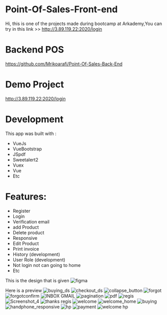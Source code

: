 # Point-Of-Sales-Front-end

Hi, this is one of the projects made during bootcamp at Arkademy,You can try in this link >> http://3.89.119.22:2020/login

# Backend POS
https://github.com/Mrikoarafi/Point-Of-Sales-Back-End

# Demo Project
http://3.89.119.22:2020/login

# Development
This app was built with :
- VueJs
- VueBootstrap
- JSpdf
- Sweetalert2
- Vuex
- Vue 
- Etc

# Features:
- Register
- Login
- Verification email
- add Product
- Delete product
- Responsive
- Edit Product 
- Print invoice 
- History (development)
- User Role (development)
- Not login not can going to home
- Etc

This is the design that is given
![figma](https://user-images.githubusercontent.com/50771883/97802339-5d7a9c80-1c75-11eb-991a-39f97542cfb0.jpg)

Here is a preview
![buying_ds](https://user-images.githubusercontent.com/50771883/97802342-623f5080-1c75-11eb-89c8-d7093ba2ac8c.jpg)
![checkout_ds](https://user-images.githubusercontent.com/50771883/97802343-62d7e700-1c75-11eb-8d56-576a1beef576.jpg)
![collapse_button](https://user-images.githubusercontent.com/50771883/97802344-64091400-1c75-11eb-9ffd-ddf4fa39a24a.jpg)
![forgot](https://user-images.githubusercontent.com/50771883/97802346-64a1aa80-1c75-11eb-8fdb-77078bcb02f1.jpg)
![forgotconfirm](https://user-images.githubusercontent.com/50771883/97802347-653a4100-1c75-11eb-88f0-f020adfe96e1.jpg)
![INBOX GMAIL](https://user-images.githubusercontent.com/50771883/97802351-67040480-1c75-11eb-8186-16f992a5d148.jpg)
![pagination](https://user-images.githubusercontent.com/50771883/97802353-679c9b00-1c75-11eb-9478-ff979d9d5f57.jpg)
![pdf](https://user-images.githubusercontent.com/50771883/97802356-68cdc800-1c75-11eb-9011-a4113f618bc1.jpg)
![regis](https://user-images.githubusercontent.com/50771883/97802358-69665e80-1c75-11eb-8708-ff37da06b00a.jpg)
![Screenshot_4](https://user-images.githubusercontent.com/50771883/97802359-69fef500-1c75-11eb-814a-287e2ed3d007.jpg)
![thanks regis](https://user-images.githubusercontent.com/50771883/97802360-6a978b80-1c75-11eb-842d-c24e60a33ed2.jpg)
![welcome](https://user-images.githubusercontent.com/50771883/97802362-6bc8b880-1c75-11eb-9ed8-9415e2cf3994.jpg)
![welcome_home](https://user-images.githubusercontent.com/50771883/97802364-6c614f00-1c75-11eb-89c9-54c0428e84a0.jpg)
![buying](https://user-images.githubusercontent.com/50771883/97802341-61a6ba00-1c75-11eb-8c61-fda2036f1577.jpg)
![handphone_responsive](https://user-images.githubusercontent.com/50771883/97802348-65d2d780-1c75-11eb-84b6-aa94ee266969.jpg)
![hp](https://user-images.githubusercontent.com/50771883/97802350-666b6e00-1c75-11eb-9477-5a004901b60c.jpg)
![payment](https://user-images.githubusercontent.com/50771883/97802355-68353180-1c75-11eb-8077-23d1b87fa126.jpg)
![welcome hp](https://user-images.githubusercontent.com/50771883/97802361-6b302200-1c75-11eb-816e-129601e0ee4f.jpg)

